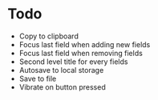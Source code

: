 # Todo

- Copy to clipboard
- Focus last field when adding new fields
- Focus last field when removing fields
- Second level title for every fields
- Autosave to local storage
- Save to file
- Vibrate on button pressed
